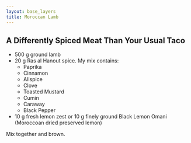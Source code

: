 ```yaml
---
layout: base_layers
title: Moroccan Lamb
---
```


A Differently Spiced Meat Than Your Usual Taco
----------------------------------------------

* 500 g ground lamb
* 20 g Ras al Hanout spice. My mix contains:
    * Paprika
    * Cinnamon
    * Allspice
    * Clove
    * Toasted Mustard
    * Cumin
    * Caraway
    * Black Pepper
* 10 g fresh lemon zest or 10 g finely ground Black Lemon Omani (Moroccoan dried preserved lemon)

Mix together and brown.
